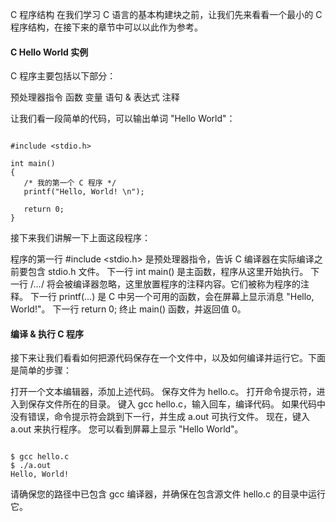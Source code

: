  C 程序结构
  在我们学习 C 语言的基本构建块之前，让我们先来看看一个最小的 C 程序结构，在接下来的章节中可以以此作为参考。

 

 
#### C Hello World 实例

 C 程序主要包括以下部分：

 
预处理器指令
 函数
 变量
 语句 &amp; 表达式
 注释
 
让我们看一段简单的代码，可以输出单词 "Hello World"：

 
```

#include <stdio.h>

int main()
{
   /* 我的第一个 C 程序 */
   printf("Hello, World! \n");
   
   return 0;
}

```
 接下来我们讲解一下上面这段程序：

 
程序的第一行 #include <stdio.h> 是预处理器指令，告诉 C 编译器在实际编译之前要包含 stdio.h 文件。
 下一行 int main() 是主函数，程序从这里开始执行。
 下一行 /*...*/ 将会被编译器忽略，这里放置程序的注释内容。它们被称为程序的注释。
 下一行 printf(...) 是 C 中另一个可用的函数，会在屏幕上显示消息 "Hello, World!"。
 下一行 return 0; 终止 main() 函数，并返回值 0。
 

#### 编译 &amp; 执行 C 程序

 接下来让我们看看如何把源代码保存在一个文件中，以及如何编译并运行它。下面是简单的步骤：

 
打开一个文本编辑器，添加上述代码。
 保存文件为 hello.c。
 打开命令提示符，进入到保存文件所在的目录。
 键入 gcc hello.c，输入回车，编译代码。
 如果代码中没有错误，命令提示符会跳到下一行，并生成 a.out 可执行文件。
 现在，键入 a.out 来执行程序。
 您可以看到屏幕上显示 "Hello World"。
 

```

$ gcc hello.c
$ ./a.out
Hello, World!

```
 请确保您的路径中已包含 gcc 编译器，并确保在包含源文件 hello.c 的目录中运行它。

 


